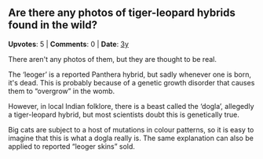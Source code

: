 ## Are there any photos of tiger-leopard hybrids found in the wild?
    
**Upvotes**: 5 | **Comments**: 0 | **Date**: [3y](https://www.quora.com/Are-there-any-photos-of-tiger-leopard-hybrids-found-in-the-wild/answer/Gary-Meaney)

There aren't any photos of them, but they are thought to be real.

The ‘leoger’ is a reported Panthera hybrid, but sadly whenever one is born, it's dead. This is probably because of a genetic growth disorder that causes them to “overgrow” in the womb.

However, in local Indian folklore, there is a beast called the ‘dogla’, allegedly a tiger-leopard hybrid, but most scientists doubt this is genetically true.

Big cats are subject to a host of mutations in colour patterns, so it is easy to imagine that this is what a dogla really is. The same explanation can also be applied to reported “leoger skins” sold.

